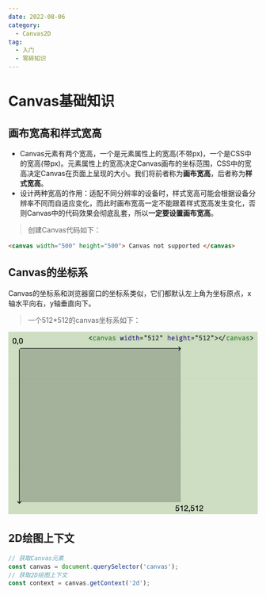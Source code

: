 ```yaml
---
date: 2022-08-06
category:
  - Canvas2D
tag:
  - 入门
  - 零碎知识
---
```


# Canvas基础知识

## 画布宽高和样式宽高

- Canvas元素有两个宽高，一个是元素属性上的宽高(不带px)，一个是CSS中的宽高(带px)。元素属性上的宽高决定Canvas画布的坐标范围，CSS中的宽高决定Canvas在页面上呈现的大小。我们将前者称为**画布宽高**，后者称为**样式宽高**。
- 设计两种宽高的作用：适配不同分辨率的设备时，样式宽高可能会根据设备分辨率不同而自适应变化，而此时画布宽高一定不能跟着样式宽高发生变化，否则Canvas中的代码效果会彻底乱套，所以**一定要设置画布宽高**。

> 创建Canvas代码如下：

```html
<canvas width="500" height="500"> Canvas not supported </canvas>
```

## Canvas的坐标系

Canvas的坐标系和浏览器窗口的坐标系类似，它们都默认左上角为坐标原点，x轴水平向右，y轴垂直向下。
> 一个512*512的canvas坐标系如下：

![512*512的canvas坐标系](./坐标系.png)

## 2D绘图上下文

``` ts
// 获取Canvas元素
const canvas = document.querySelector('canvas');
// 获取2D绘图上下文
const context = canvas.getContext('2d');
```
